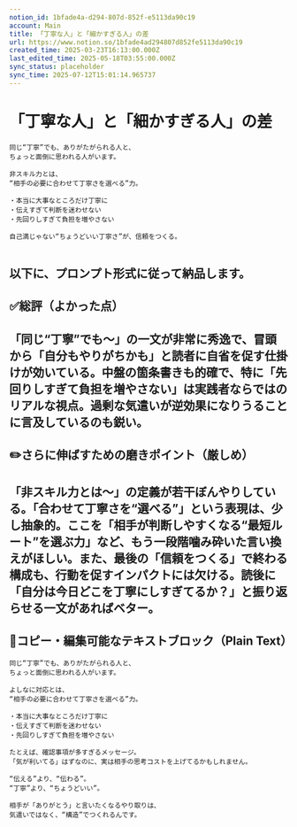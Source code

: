 ```yaml
---
notion_id: 1bfade4a-d294-807d-852f-e5113da90c19
account: Main
title: 「丁寧な人」と「細かすぎる人」の差
url: https://www.notion.so/1bfade4ad294807d852fe5113da90c19
created_time: 2025-03-23T16:13:00.000Z
last_edited_time: 2025-05-18T03:55:00.000Z
sync_status: placeholder
sync_time: 2025-07-12T15:01:14.965737
---
```

# 「丁寧な人」と「細かすぎる人」の差

```plain text
同じ“丁寧”でも、ありがたがられる人と、
ちょっと面倒に思われる人がいます。

非スキル力とは、
“相手の必要に合わせて丁寧さを選べる”力。

・本当に大事なところだけ丁寧に
・伝えすぎて判断を迷わせない
・先回りしすぎて負担を増やさない

自己満じゃない“ちょうどいい丁寧さ”が、信頼をつくる。


```
以下に、プロンプト形式に従って納品します。
---
## ✅総評（よかった点）
「同じ“丁寧”でも～」の一文が非常に秀逸で、冒頭から「自分もやりがちかも」と読者に自省を促す仕掛けが効いている。中盤の箇条書きも的確で、特に「先回りしすぎて負担を増やさない」は実践者ならではのリアルな視点。過剰な気遣いが逆効果になりうることに言及しているのも鋭い。
---
## ✏️さらに伸ばすための磨きポイント（厳しめ）
「非スキル力とは～」の定義が若干ぼんやりしている。「合わせて丁寧さを“選べる”」という表現は、少し抽象的。ここを「相手が判断しやすくなる“最短ルート”を選ぶ力」など、もう一段階噛み砕いた言い換えがほしい。また、最後の「信頼をつくる」で終わる構成も、行動を促すインパクトには欠ける。読後に「自分は今日どこを丁寧にしすぎてるか？」と振り返らせる一文があればベター。
---
## 📄コピー・編集可能なテキストブロック（Plain Text）
```plain text
同じ“丁寧”でも、ありがたがられる人と、
ちょっと面倒に思われる人がいます。

よしなに対応とは、
“相手の必要に合わせて丁寧さを選べる”力。

・本当に大事なところだけ丁寧に
・伝えすぎて判断を迷わせない
・先回りしすぎて負担を増やさない

たとえば、確認事項が多すぎるメッセージ。
「気が利いてる」はずなのに、実は相手の思考コストを上げてるかもしれません。

“伝える”より、“伝わる”。
“丁寧”より、“ちょうどいい”。

相手が「ありがとう」と言いたくなるやり取りは、
気遣いではなく、“構造”でつくれるんです。

```